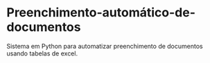 # Preenchimento-automático-de-documentos
Sistema em Python para automatizar preenchimento de documentos usando tabelas de excel.
